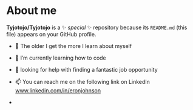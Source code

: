 # About me


**Tyjotojo/Tyjotojo** is a ✨ _special_ ✨ repository because its `README.md` (this file) appears on your GitHub profile.

- 🔭 The older I get the more I learn about myself
- 🌱 I’m currently learning how to code
- 🤔 looking for help with finding a fantastic job opportunity 
- 📫 You can reach me on the following link on LinkedIn www.linkedin.com/in/eronjohnson


- 
  
